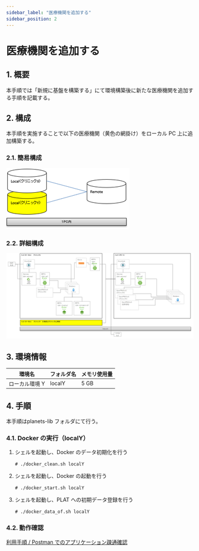 ```yaml
---
sidebar_label: "医療機関を追加する"
sidebar_position: 2
---
```


# 医療機関を追加する

## 1. 概要

本手順では「新規に基盤を構築する」にて環境構築後に新たな医療機関を追加する手順を記載する。

## 2. 構成

本手順を実施することで以下の医療機関（黄色の網掛け）をローカル PC 上に追加構築する。

### 2.1. 簡易構成

![image.png](../../docs/.attachments/image-76a94113-e391-4406-b9ac-cf8b8a0c9e3e.png)

### 2.2. 詳細構成

![image.png](../../docs/.attachments/image-d053624d-496c-421b-96e9-868e8a22a73b.png)

## 3. 環境情報

| 環境名         | フォルダ名 | メモリ使用量 |
| -------------- | ---------- | ------------ |
| ローカル環境 Y | localY     | 5 GB         |

## 4. 手順

本手順はplanets-lib フォルダにて行う。

### 4.1. Docker の実行（localY）

1.  シェルを起動し、Docker のデータ初期化を行う

    ```
    # ./docker_clean.sh localY
    ```

1.  シェルを起動し、Docker の起動を行う

    ```
    # ./docker_start.sh localY
    ```

1.  シェルを起動し、PLAT への初期データ登録を行う

    ```
    # ./docker_data_of.sh localY
    ```

### 4.2. 動作確認

[利用手順 / Postman でのアプリケーション疎通確認](../Usage/operation_check.md)
